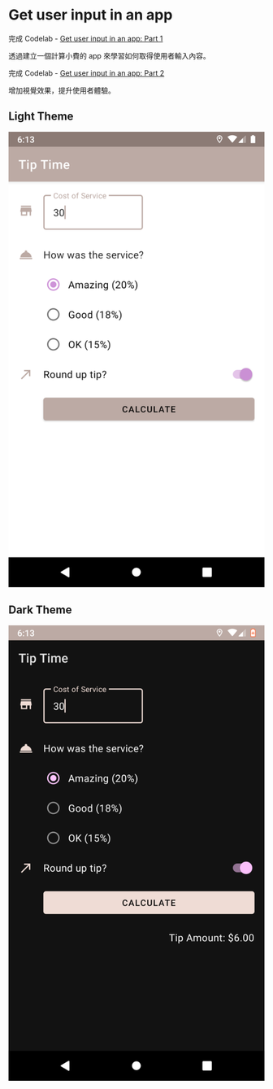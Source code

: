 # Get user input in an app

完成 Codelab - [Get user input in an app: Part 1](https://developer.android.com/courses/pathways/android-basics-kotlin-unit-2-pathway-1)

透過建立一個計算小費的 app 來學習如何取得使用者輸入內容。

完成 Codelab - [Get user input in an app: Part 2](https://developer.android.com/courses/pathways/android-basics-kotlin-unit-2-pathway-2)

增加視覺效果，提升使用者體驗。

## Light Theme
![screenshot](README/Screenshot_1620022421.png)

## Dark Theme
![screenshot](README/Screenshot_1620022383.png)
